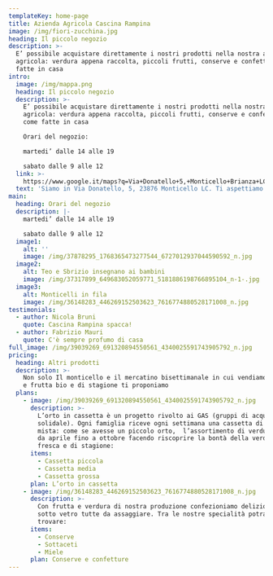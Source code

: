 ```yaml
---
templateKey: home-page
title: Azienda Agricola Cascina Rampina
image: /img/fiori-zucchina.jpg
heading: Il piccolo negozio
description: >-
  E’ possibile acquistare direttamente i nostri prodotti nella nostra azienda
  agricola: verdura appena raccolta, piccoli frutti, conserve e confetture come
  fatte in casa
intro:
  image: /img/mappa.png
  heading: Il piccolo negozio
  description: >-
    E’ possibile acquistare direttamente i nostri prodotti nella nostra azienda
    agricola: verdura appena raccolta, piccoli frutti, conserve e confetture
    come fatte in casa

    Orari del negozio:

    martedi’ dalle 14 alle 19

    sabato dalle 9 alle 12
  link: >-
    https://www.google.it/maps?q=Via+Donatello+5,+Monticello+Brianza+LC&hl=it&ll=45.712413,9.30748&spn=0.009409,0.01929&sll=45.713282,9.307458&sspn=0.009409,0.01929&vpsrc=0&hnear=Via+Donatello,+5,+23876+Monticello+Brianza+Lecco,+Lombardia&t=h&z=16
  text: 'Siamo in Via Donatello, 5, 23876 Monticello LC. Ti aspettiamo!'
main:
  heading: Orari del negozio
  description: |-
    martedi’ dalle 14 alle 19

    sabato dalle 9 alle 12
  image1:
    alt: ''
    image: /img/37878295_1768365473277544_6727012937044590592_n.jpg
  image2:
    alt: Teo e Sbrizio insegnano ai bambini
    image: /img/37317899_649683052059771_5181886198766895104_n-1-.jpg
  image3:
    alt: Monticelli in fila
    image: /img/36148283_446269152503623_7616774880528171008_n.jpg
testimonials:
  - author: Nicola Bruni
    quote: Cascina Rampina spacca!
  - author: Fabrizio Mauri
    quote: C'è sempre profumo di casa
full_image: /img/39039269_691320894550561_4340025591743905792_n.jpg
pricing:
  heading: Altri prodotti
  description: >-
    Non solo Il monticello e il mercatino bisettimanale in cui vendiamo verdura
    e frutta bio e di stagione ti proponiamo
  plans:
    - image: /img/39039269_691320894550561_4340025591743905792_n.jpg
      description: >-
        L’orto in cassetta è un progetto rivolto ai GAS (gruppi di acquisto
        solidale). Ogni famiglia riceve ogni settimana una cassetta di verdura
        mista: come se avesse un piccolo orto,  l’assortimento di verdure cambia
        da aprile fino a ottobre facendo riscoprire la bontà della verdura
        fresca e di stagione:
      items:
        - Cassetta piccola
        - Cassetta media
        - Cassetta grossa
      plan: L’orto in cassetta
    - image: /img/36148283_446269152503623_7616774880528171008_n.jpg
      description: >-
        Con frutta e verdura di nostra produzione confezioniamo deliziose bontà
        sotto vetro tutte da assaggiare. Tra le nostre specialità potrai
        trovare:
      items:
        - Conserve
        - Sottaceti
        - Miele
      plan: Conserve e confetture
---
```


